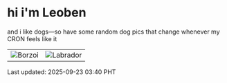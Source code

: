 # hi i'm Leoben

and i like dogs—so have some random dog pics that change whenever my CRON feels like it

|  |  |
|--------|----------|
| ![Borzoi](https://random-dog-vercel.vercel.app/api/random-borzoi?v=1758570033) | ![Labrador](https://random-dog-vercel.vercel.app/api/random-labrador?v=1758570033) |

Last updated: 2025-09-23 03:40 PHT
